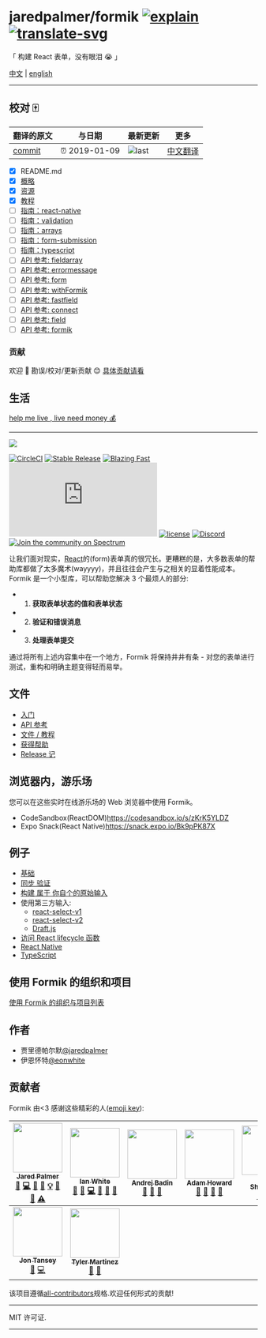 # jaredpalmer/formik [![explain]][source] [![translate-svg]][translate-list]

<!-- [![size-img]][size] -->

[explain]: http://llever.com/explain.svg
[source]: https://github.com/chinanf-boy/Source-Explain
[translate-svg]: http://llever.com/translate.svg
[translate-list]: https://github.com/chinanf-boy/chinese-translate-list
[size-img]: https://packagephobia.now.sh/badge?p=Name
[size]: https://packagephobia.now.sh/result?p=Name

「 构建 React 表单，没有眼泪 😭 」

[中文](./readme.md) | [english](https://github.com/jaredpalmer/formik)

---

## 校对 🀄️

<!-- doc-templite START generated -->
<!-- repo = 'jaredpalmer/formik' -->
<!-- commit = 'dc4bcf97e61b14fb4e90baff76cc209c13db19bc' -->
<!-- time = '2019-01-09' -->

| 翻译的原文 | 与日期        | 最新更新 | 更多                       |
| ---------- | ------------- | -------- | -------------------------- |
| [commit]   | ⏰ 2019-01-09 | ![last]  | [中文翻译][translate-list] |

[last]: https://img.shields.io/github/last-commit/jaredpalmer/formik.svg
[commit]: https://github.com/jaredpalmer/formik/tree/dc4bcf97e61b14fb4e90baff76cc209c13db19bc

<!-- doc-templite END generated -->

- [x] README.md
- [x] [概略](./docs-zh/overview.md)
- [x] [资源](./docs-zh/resources.md)
- [x] [教程](./docs-zh/tutorial.md)
- [ ] [指南：react-native](./docs-zh/guides/react-native.md)
- [ ] [指南：validation](./docs-zh/guides/validation.md)
- [ ] [指南：arrays](./docs-zh/guides/arrays.md)
- [ ] [指南：form-submission](./docs-zh/guides/form-submission.md)
- [ ] [指南：typescript](./docs-zh/guides/typescript.md)
- [ ] [API 参考: fieldarray](./docs-zh/api/fieldarray.md)
- [ ] [API 参考: errormessage](./docs-zh/api/errormessage.md)
- [ ] [API 参考: form](./docs-zh/api/form.md)
- [ ] [API 参考: withFormik](./docs-zh/api/withFormik.md)
- [ ] [API 参考: fastfield](./docs-zh/api/fastfield.md)
- [ ] [API 参考: connect](./docs-zh/api/connect.md)
- [ ] [API 参考: field](./docs-zh/api/field.md)
- [ ] [API 参考: formik](./docs-zh/api/formik.md)

### 贡献

欢迎 👏 勘误/校对/更新贡献 😊 [具体贡献请看](https://github.com/chinanf-boy/chinese-translate-list#贡献)

## 生活

[help me live , live need money 💰](https://github.com/chinanf-boy/live-need-money)

---

![](https://user-images.githubusercontent.com/4060187/27243721-3b5219d0-52b1-11e7-96f1-dae8391a3ef6.png)

[![CircleCI](https://circleci.com/gh/jaredpalmer/formik.svg?style=svg)](https://circleci.com/gh/jaredpalmer/formik)
[![Stable Release](https://img.shields.io/npm/v/formik.svg)](https://npm.im/formik)
[![Blazing Fast](https://badgen.now.sh/badge/speed/blazing%20%F0%9F%94%A5/green)](https://npm.im/formik)
[![gzip size](http://img.badgesize.io/https://unpkg.com/formik@latest/dist/formik.umd.production.js?compression=gzip)](https://unpkg.com/formik@latest/dist/formik.umd.production.js)
[![license](https://badgen.now.sh/badge/license/MIT)](./LICENSE)
[![Discord](https://img.shields.io/discord/102860784329052160.svg?style=flat-square)](https://discord.gg/cU6MCve)
[![Join the community on Spectrum](https://withspectrum.github.io/badge/badge.svg)](https://spectrum.chat/palmer)

让我们面对现实，[React](https://github.com/facebook/react)的(form)表单真的很冗长。更糟糕的是，大多数表单的帮助库都做了太多魔术(wayyyy)，并且往往会产生与之相关的显着性能成本。Formik 是一个小型库，可以帮助您解决 3 个最烦人的部分:

- 1. **获取表单状态的值和表单状态**
- 2. **验证和错误消息**
- 3. **处理表单提交**

通过将所有上述内容集中在一个地方，Formik 将保持井井有条 - 对您的表单进行测试，重构和明确主题变得轻而易举。

<div id="handleblur-e-any--void"></div>
<div id="handlechange-e-any--void"></div>

## 文件

- [入门](https://jaredpalmer.com/formik/docs/overview)
- [API 参考](https://jaredpalmer.com/formik/docs/api/formik)
- [文件 / 教程](https://jaredpalmer.com/formik/docs/resources)
- [获得帮助](https://jaredpalmer.com/formik/help)
- [Release 记](https://github.com/jaredpalmer/formik/releases)

## 浏览器内，游乐场

您可以在这些实时在线游乐场的 Web 浏览器中使用 Formik。

- CodeSandbox(ReactDOM)<https://codesandbox.io/s/zKrK5YLDZ>
- Expo Snack(React Native)<https://snack.expo.io/Bk9pPK87X>

## 例子

- [基础](https://codesandbox.io/s/zKrK5YLDZ)
- [同步 验证](https://codesandbox.io/s/q8yRqQMp)
- [构建 属于 你自个的原始输入](https://codesandbox.io/s/qJR4ykJk)
- 使用第三方输入:
  - [react-select-v1](https://codesandbox.io/s/jRzE53pqR)
  - [react-select-v2](https://codesandbox.io/s/73jj9zom96)
  - [Draft.js](https://codesandbox.io/s/QW1rqjBLl)
- [访问 React lifecycle 函数](https://codesandbox.io/s/pgD4DLypy)
- [React Native](https://snack.expo.io/@ferrannp/react-native-x-formik)
- [TypeScript](https://codesandbox.io/s/8y578o8152)

## 使用 Formik 的组织和项目

[使用 Formik 的组织与项目列表](https://github.com/jaredpalmer/formik/issues/87)

## 作者

- 贾里德帕尔默[@jaredpalmer](https://twitter.com/jaredpalmer)
- 伊恩怀特[@eonwhite](https://twitter.com/eonwhite)

## 贡献者

Formik 由\<3 感谢这些精彩的人([emoji key](https://github.com/kentcdodds/all-contributors#emoji-key)):

<!-- ALL-CONTRIBUTORS-LIST:START - Do not remove or modify this section -->

<!-- prettier-ignore -->
| [<img src="https://avatars2.githubusercontent.com/u/4060187?v=4" width="100px;"/><br /><sub><b>Jared Palmer</b></sub>](http://jaredpalmer.com)<br />[💬](#question-jaredpalmer "Answering Questions") [💻](https://github.com/jaredpalmer/formik/commits?author=jaredpalmer "Code") [🎨](#design-jaredpalmer "Design") [📖](https://github.com/jaredpalmer/formik/commits?author=jaredpalmer "Documentation") [💡](#example-jaredpalmer "Examples") [🤔](#ideas-jaredpalmer "Ideas, Planning, & Feedback") [👀](#review-jaredpalmer "Reviewed Pull Requests") [⚠️](https://github.com/jaredpalmer/formik/commits?author=jaredpalmer "Tests") | [<img src="https://avatars0.githubusercontent.com/u/109324?v=4" width="100px;"/><br /><sub><b>Ian White</b></sub>](https://www.stardog.io)<br />[💬](#question-eonwhite "Answering Questions") [🐛](https://github.com/jaredpalmer/formik/issues?q=author%3Aeonwhite "Bug reports") [💻](https://github.com/jaredpalmer/formik/commits?author=eonwhite "Code") [📖](https://github.com/jaredpalmer/formik/commits?author=eonwhite "Documentation") [🤔](#ideas-eonwhite "Ideas, Planning, & Feedback") [👀](#review-eonwhite "Reviewed Pull Requests") | [<img src="https://avatars0.githubusercontent.com/u/829963?v=4" width="100px;"/><br /><sub><b>Andrej Badin</b></sub>](http://andrejbadin.com)<br />[💬](#question-Andreyco "Answering Questions") [🐛](https://github.com/jaredpalmer/formik/issues?q=author%3AAndreyco "Bug reports") [📖](https://github.com/jaredpalmer/formik/commits?author=Andreyco "Documentation") | [<img src="https://avatars2.githubusercontent.com/u/91115?v=4" width="100px;"/><br /><sub><b>Adam Howard</b></sub>](http://adz.co.de)<br />[💬](#question-skattyadz "Answering Questions") [🐛](https://github.com/jaredpalmer/formik/issues?q=author%3Askattyadz "Bug reports") [🤔](#ideas-skattyadz "Ideas, Planning, & Feedback") [👀](#review-skattyadz "Reviewed Pull Requests") | [<img src="https://avatars1.githubusercontent.com/u/6711845?v=4" width="100px;"/><br /><sub><b>Vlad Shcherbin</b></sub>](https://github.com/VladShcherbin)<br />[💬](#question-VladShcherbin "Answering Questions") [🐛](https://github.com/jaredpalmer/formik/issues?q=author%3AVladShcherbin "Bug reports") [🤔](#ideas-VladShcherbin "Ideas, Planning, & Feedback") | [<img src="https://avatars3.githubusercontent.com/u/383212?v=4" width="100px;"/><br /><sub><b>Brikou CARRE</b></sub>](https://github.com/brikou)<br />[🐛](https://github.com/jaredpalmer/formik/issues?q=author%3Abrikou "Bug reports") [📖](https://github.com/jaredpalmer/formik/commits?author=brikou "Documentation") | [<img src="https://avatars0.githubusercontent.com/u/5314713?v=4" width="100px;"/><br /><sub><b>Sam Kvale</b></sub>](http://skvale.github.io)<br />[🐛](https://github.com/jaredpalmer/formik/issues?q=author%3Askvale "Bug reports") [💻](https://github.com/jaredpalmer/formik/commits?author=skvale "Code") [⚠️](https://github.com/jaredpalmer/formik/commits?author=skvale "Tests") |
| :------------------------------------------------------------------------------------------------------------------------------------------------------------------------------------------------------------------------------------------------------------------------------------------------------------------------------------------------------------------------------------------------------------------------------------------------------------------------------------------------------------------------------------------------------------------------------------------------------------------------------------------: | :----------------------------------------------------------------------------------------------------------------------------------------------------------------------------------------------------------------------------------------------------------------------------------------------------------------------------------------------------------------------------------------------------------------------------------------------------------------------------------------------------------------------------------------------------: | :------------------------------------------------------------------------------------------------------------------------------------------------------------------------------------------------------------------------------------------------------------------------------------------------------------------------------------------------------------------------: | :------------------------------------------------------------------------------------------------------------------------------------------------------------------------------------------------------------------------------------------------------------------------------------------------------------------------------------------------------------------------------------: | :--------------------------------------------------------------------------------------------------------------------------------------------------------------------------------------------------------------------------------------------------------------------------------------------------------------------------------------------------------------------: | :------------------------------------------------------------------------------------------------------------------------------------------------------------------------------------------------------------------------------------------------------------------------------------------------------------------------: | :-------------------------------------------------------------------------------------------------------------------------------------------------------------------------------------------------------------------------------------------------------------------------------------------------------------------------------------------------------------------------------------: |
| [<img src="https://avatars0.githubusercontent.com/u/13765558?v=4" width="100px;"/><br /><sub><b>Jon Tansey</b></sub>](http://jon.tansey.info)<br />[🐛](https://github.com/jaredpalmer/formik/issues?q=author%3Ajontansey "Bug reports") [💻](https://github.com/jaredpalmer/formik/commits?author=jontansey "Code") | [<img src="https://avatars0.githubusercontent.com/u/6819171?v=4" width="100px;"/><br /><sub><b>Tyler Martinez</b></sub>](http://slightlytyler.com)<br />[🐛](https://github.com/jaredpalmer/formik/issues?q=author%3Aslightlytyler "Bug reports") [📖](https://github.com/jaredpalmer/formik/commits?author=slightlytyler "Documentation") |  |  |  |  |  |

<!-- ALL-CONTRIBUTORS-LIST:END -->

该项目遵循[all-contributors](https://github.com/kentcdodds/all-contributors)规格.欢迎任何形式的贡献!

---

MIT 许可证.

---

